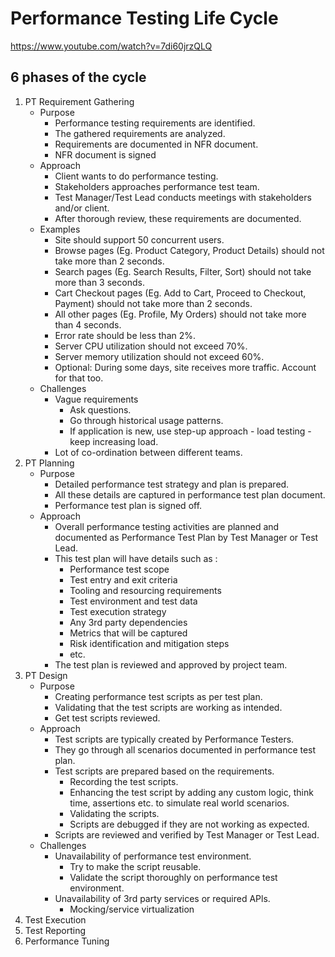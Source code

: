 # Performance Testing Life Cycle
https://www.youtube.com/watch?v=7di60jrzQLQ

## 6 phases of the cycle
1. PT Requirement Gathering
    - Purpose
        - Performance testing requirements are identified.
        - The gathered requirements are analyzed.
        - Requirements are documented in NFR document.
        - NFR document is signed
    - Approach
        - Client wants to do performance testing.
        - Stakeholders approaches performance test team.
        - Test Manager/Test Lead conducts meetings with stakeholders and/or client.
        - After thorough review, these requirements are documented. 
    - Examples
        - Site should support 50 concurrent users.
        - Browse pages (Eg. Product Category, Product Details) should not take more than 2 seconds.
        - Search pages (Eg. Search Results, Filter, Sort) should not take more than 3 seconds.
        - Cart Checkout pages (Eg. Add to Cart, Proceed to Checkout, Payment) should not take more than 2 seconds.
        - All other pages (Eg. Profile, My Orders) should not take more than 4 seconds.
        - Error rate should be less than 2%.
        - Server CPU utilization should not exceed 70%.
        - Server memory utilization should not exceed 60%.
        - Optional: During some days, site receives more traffic. Account for that too.
    - Challenges
        - Vague requirements
            - Ask questions.
            - Go through historical usage patterns.
            - If application is new, use step-up approach - load testing - keep increasing load.
        - Lot of co-ordination between different teams.
1. PT Planning
    - Purpose
        - Detailed performance test strategy and plan is prepared.
        - All these details are captured in performance test plan document.
        - Performance test plan is signed off.
    - Approach
        - Overall performance testing activities are planned and documented as
        Performance Test Plan by Test Manager or Test Lead.
        - This test plan will have details such as :
            - Performance test scope
            - Test entry and exit criteria
            - Tooling and resourcing requirements
            - Test environment and test data
            - Test execution strategy
            - Any 3rd party dependencies
            - Metrics that will be captured
            - Risk identification and mitigation steps
            - etc.
        - The test plan is reviewed and approved by project team.
1. PT Design
    - Purpose
        - Creating performance test scripts as per test plan.
        - Validating that the test scripts are working as intended.
        - Get test scripts reviewed.
    - Approach
        - Test scripts are typically created by Performance Testers.
        - They go through all scenarios documented in performance test plan.
        - Test scripts are prepared based on the requirements.
            - Recording the test scripts.
            - Enhancing the test script by adding any custom logic, think time, assertions etc.
            to simulate real world scenarios.
            - Validating the scripts.
            - Scripts are debugged if they are not working as expected.
        - Scripts are reviewed and verified by Test Manager or Test Lead.
    - Challenges
        - Unavailability of performance test environment.
            - Try to make the script reusable.
            - Validate the script thoroughly on performance test environment.
        - Unavailability of 3rd party services or required APls.
            - Mocking/service virtualization
1. Test Execution
1. Test Reporting
1. Performance Tuning